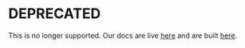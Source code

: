 # DEPRECATED

This is no longer supported. Our docs are live [here](https://developers.wpengine.com/docs/) and are built [here](https://github.com/wpengine/developers).
